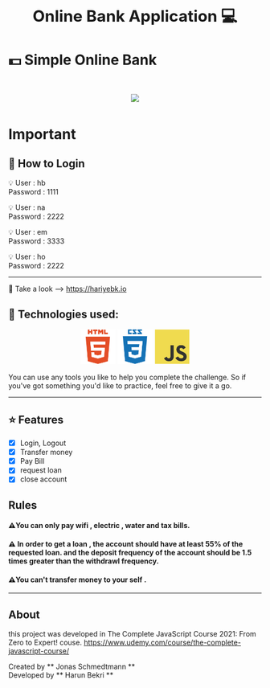 ## **<h2 align="center"> Online Bank Application   💻</h2>**


#  💵 Simple Online Bank

<h1 align="center">
    <img src="img/main.png"/>
</h1>

# Important
## :key: How to Login

💡 User : hb <br/>
   Password : 1111

💡 User : na <br/>
  Password : 2222

💡 User : em <br/>
  Password : 3333

💡 User : ho <br/>
  Password : 2222

---


:key: Take a look --> https://hariyebk.io


## :rocket: Technologies used:
<p align="center">
<img src="https://github.com/devicons/devicon/blob/master/icons/html5/html5-plain-wordmark.svg" alt="html5"  width="70" height="70"/>
<img src="https://github.com/devicons/devicon/blob/master/icons/css3/css3-plain-wordmark.svg" alt="css3" width="70" height="70"/>
<img src="https://github.com/devicons/devicon/blob/master/icons/javascript/javascript-original.svg" alt="javascript" width="70" height="70"/>
</p>

You can use any tools you like to help you complete the challenge. So if you've got something you'd like to practice, feel free to give it a go.

---

## ⭐ Features
- [x] Login, Logout
- [x] Transfer money
- [x] Pay Bill
- [x] request loan
- [x] close account

## Rules

#### ⚠️You can only pay wifi , electric , water and tax bills.
#### ⚠️ In order to get a loan , the account should have at least 55% of the requested loan. and the deposit frequency of the account should be 1.5 times greater than the withdrawl frequency.
#### ⚠️You can't transfer money to your self .


---

## About

this project was developed in The Complete JavaScript Course 2021: From Zero to Expert! couse.
https://www.udemy.com/course/the-complete-javascript-course/

Created by ** Jonas Schmedtmann ** <br>
Developed by ** Harun Bekri **
